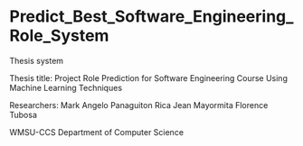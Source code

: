 # Predict_Best_Software_Engineering_Role_System
Thesis system

Thesis title: Project Role Prediction for Software Engineering Course Using Machine Learning Techniques

Researchers:
Mark Angelo Panaguiton
Rica Jean Mayormita
Florence Tubosa

WMSU-CCS
Department of Computer Science
